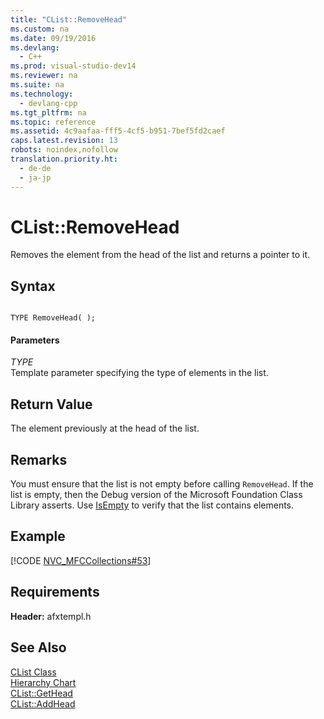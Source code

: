 ```yaml
---
title: "CList::RemoveHead"
ms.custom: na
ms.date: 09/19/2016
ms.devlang: 
  - C++
ms.prod: visual-studio-dev14
ms.reviewer: na
ms.suite: na
ms.technology: 
  - devlang-cpp
ms.tgt_pltfrm: na
ms.topic: reference
ms.assetid: 4c9aafaa-fff5-4cf5-b951-7bef5fd2caef
caps.latest.revision: 13
robots: noindex,nofollow
translation.priority.ht: 
  - de-de
  - ja-jp
---
```

# CList::RemoveHead
Removes the element from the head of the list and returns a pointer to it.  
  
## Syntax  
  
```  
  
TYPE RemoveHead( );  
```  
  
#### Parameters  
 *TYPE*  
 Template parameter specifying the type of elements in the list.  
  
## Return Value  
 The element previously at the head of the list.  
  
## Remarks  
 You must ensure that the list is not empty before calling `RemoveHead`. If the list is empty, then the Debug version of the Microsoft Foundation Class Library asserts. Use [IsEmpty](../vs140/CList--IsEmpty.md) to verify that the list contains elements.  
  
## Example  
 [!CODE [NVC_MFCCollections#53](../CodeSnippet/VS_Snippets_Cpp/NVC_MFCCollections#53)]  
  
## Requirements  
 **Header:** afxtempl.h  
  
## See Also  
 [CList Class](../vs140/CList-Class.md)   
 [Hierarchy Chart](../vs140/Hierarchy-Chart.md)   
 [CList::GetHead](../vs140/CList--GetHead.md)   
 [CList::AddHead](../vs140/CList--AddHead.md)